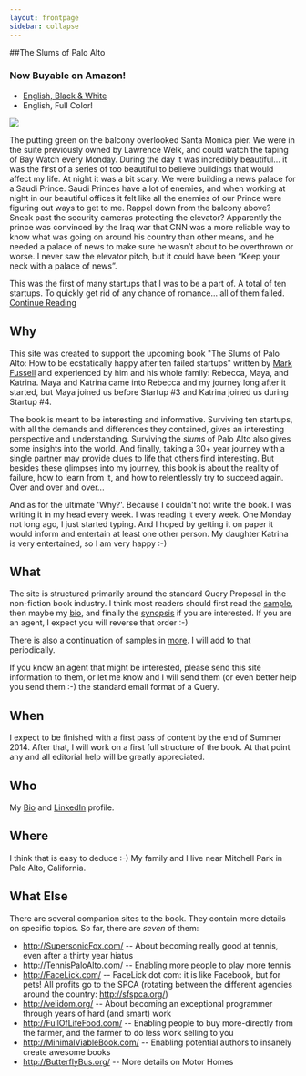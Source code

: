 ```yaml
---
layout: frontpage
sidebar: collapse
---
```


##The Slums of Palo Alto

### Now Buyable on Amazon!

   * <a href="http://www.amazon.com/Slums-Palo-Alto-Preview-ecstatically/dp/0692233199/">English, Black & White</a>
   * English, Full Color!


<img src="http://slumsofpaloalto.com/images/SOPA_Zodiac_w1053h850.png"/>

The putting green on the balcony overlooked Santa Monica pier.  We were in the suite previously owned by Lawrence Welk, and could watch the taping of Bay Watch every Monday.  During the day it was incredibly beautiful… it was the first of a series of too beautiful to believe buildings that would affect my life.  At night it was a bit scary.  We were building a news palace for a Saudi Prince.  Saudi Princes have a lot of enemies, and when working at night in our beautiful offices it felt like all the enemies of our Prince were figuring out ways to get to me.  Rappel down from the balcony above?  Sneak past the security cameras protecting the elevator?  Apparently the prince was convinced by the Iraq war that CNN was a more reliable way to know what was going on around his country than other means, and he needed a palace of news to make sure he wasn’t about to be overthrown or worse.  I never saw the elevator pitch, but it could have been “Keep your neck with a palace of news”.

This was the first of many startups that I was to be a part of.  A total of ten startups.  To quickly get rid of any chance of romance… all of them failed.
[Continue Reading](/sample)

## Why

This site was created to support the upcoming book "The Slums of Palo Alto: How to be ecstatically happy after ten failed startups" written by [Mark Fussell](/bio)
and experienced by him and his whole family: Rebecca, Maya, and Katrina.  Maya and Katrina came into Rebecca and my journey long after it started, but Maya joined us
before Startup #3 and Katrina joined us during Startup #4.

The book is meant to be interesting and informative.  Surviving ten startups, with all the demands and differences they contained, gives an interesting perspective and understanding.
Surviving the _slums_ of Palo Alto also gives some insights into the world.  And finally, taking a 30+ year journey with a single partner
may provide clues to life that others find interesting.  But besides these glimpses into my journey, this book is about the reality of failure, how to learn from it,
and how to relentlessly try to succeed again.  Over and over and over...

And as for the ultimate 'Why?'.  Because I couldn't not write the book.  I was writing it in my head every week.  I was reading it every week.
One Monday not long ago, I just started typing.  And I hoped by getting it on paper
it would inform and entertain at least one other person.  My daughter Katrina is very entertained, so I am very happy :-)

## What

The site is structured primarily around the standard Query Proposal in the non-fiction book industry.
I think most readers should first read the [sample](/sample), then maybe my [bio](/bio), and finally the [synopsis](/synopsis) if you are interested.
If you are an agent, I expect you will reverse that order :-)

There is also a continuation of samples in [more](/more).  I will add to that periodically.

If you know an agent that might be interested, please send this site information to them, or let me know
and I will send them (or even better help you send them :-) the standard email format of a Query.

## When

I expect to be finished with a first pass of content by the end of Summer 2014.  After that, I will work on a first full structure of the book.  At that point
any and all editorial help will be greatly appreciated.

## Who

My [Bio](/bio) and [LinkedIn](http://linkedin.com/in/markfussell) profile.

## Where

I think that is easy to deduce :-) My family and I live near Mitchell Park in Palo Alto, California.

## What Else

There are several companion sites to the book.  They contain more details on specific topics.  So far, there are _seven_ of them:

   * http://SupersonicFox.com/ -- About becoming really good at tennis, even after a thirty year hiatus
   * http://TennisPaloAlto.com/ -- Enabling more people to play more tennis
   * http://FaceLick.com/ -- FaceLick dot com: it is like Facebook, but for pets!  All profits go to the SPCA (rotating between the different agencies around the country: http://sfspca.org/)
   * http://velidom.org/ -- About becoming an exceptional programmer through years of hard (and smart) work
   * http://FullOfLifeFood.com/ -- Enabling people to buy more-directly from the farmer, and the farmer to do less work selling to you
   * http://MinimalViableBook.com/ -- Enabling potential authors to insanely create awesome books
   * http://ButterflyBus.org/ -- More details on Motor Homes





